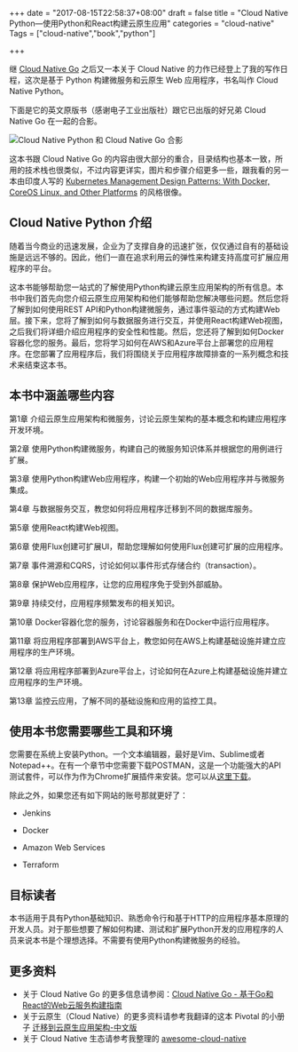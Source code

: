 +++
date = "2017-08-15T22:58:37+08:00"
draft = false
title = "Cloud Native Python—使用Python和React构建云原生应用"
categories = "cloud-native"
Tags = ["cloud-native","book","python"]

+++

继 [Cloud Native Go](https://rootsongjc.github.io/cloud-native-go/) 之后又一本关于 Cloud Native 的力作已经登上了我的写作日程，这次是基于 Python 构建微服务和云原生 Web 应用程序，书名叫作 Cloud Native Python。

下面是它的英文原版书（感谢电子工业出版社）跟它已出版的好兄弟 Cloud Native Go 在一起的合影。

![Cloud Native Python 和 Cloud Native Go 合影](http://olz1di9xf.bkt.clouddn.com/cloud-native-python-with-cloud-native-go.JPG)

这本书跟 Cloud Native Go 的内容由很大部分的重合，目录结构也基本一致，所用的技术栈也很类似，不过内容更详实，图片和步骤介绍更多一些，跟我看的另一本由印度人写的 [Kubernetes Management Design Patterns: With Docker, CoreOS Linux, and Other Platforms](https://jimmysong.io/talks/book-kubernetes-management-design-patterns/) 的风格很像。

## Cloud Native Python 介绍

随着当今商业的迅速发展，企业为了支撑自身的迅速扩张，仅仅通过自有的基础设施是远远不够的。因此，他们一直在追求利用云的弹性来构建支持高度可扩展应用程序的平台。

这本书能够帮助您一站式的了解使用Python构建云原生应用架构的所有信息。本书中我们首先向您介绍云原生应用架构和他们能够帮助您解决哪些问题。然后您将了解到如何使用REST API和Python构建微服务，通过事件驱动的方式构建Web层。接下来，您将了解到如何与数据服务进行交互，并使用React构建Web视图，之后我们将详细介绍应用程序的安全性和性能。然后，您还将了解到如何Docker容器化您的服务。最后，您将学习如何在AWS和Azure平台上部署您的应用程序。在您部署了应用程序后，我们将围绕关于应用程序故障排查的一系列概念和技术来结束这本书。

## 本书中涵盖哪些内容

第1章  介绍云原生应用架构和微服务，讨论云原生架构的基本概念和构建应用程序开发环境。

第2章  使用Python构建微服务，构建自己的微服务知识体系并根据您的用例进行扩展。

第3章  使用Python构建Web应用程序，构建一个初始的Web应用程序并与微服务集成。

第4章  与数据服务交互，教您如何将应用程序迁移到不同的数据库服务。

第5章  使用React构建Web视图。

第6章  使用Flux创建可扩展UI，帮助您理解如何使用Flux创建可扩展的应用程序。

第7章  事件溯源和CQRS，讨论如何以事件形式存储合约（transaction）。

第8章  保护Web应用程序，让您的应用程序免于受到外部威胁。

第9章  持续交付，应用程序频繁发布的相关知识。

第10章 Docker容器化您的服务，讨论容器服务和在Docker中运行应用程序。

第11章 将应用程序部署到AWS平台上，教您如何在AWS上构建基础设施并建立应用程序的生产环境。

第12章 将应用程序部署到Azure平台上，讨论如何在Azure上构建基础设施并建立应用程序的生产环境。

第13章 监控云应用，了解不同的基础设施和应用的监控工具。

## 使用本书您需要哪些工具和环境

您需要在系统上安装Python。一个文本编辑器，最好是Vim、Sublime或者Notepad++。在有一个章节中您需要下载POSTMAN，这是一个功能强大的API测试套件，可以作为作为Chrome扩展插件来安装。您可以从[这里下载](https://chrome.google.com/webstore/detail/postman/fhbjgbiflinjbdggehcddcbncdddomop?hl=en)。

除此之外，如果您还有如下网站的账号那就更好了：

-  Jenkins

-  Docker


- Amazon Web Services

- Terraform

## 目标读者

本书适用于具有Python基础知识、熟悉命令行和基于HTTP的应用程序基本原理的开发人员。对于那些想要了解如何构建、测试和扩展Python开发的应用程序的人员来说本书是个理想选择。不需要有使用Python构建微服务的经验。

## 更多资料

- 关于 Cloud Native Go 的更多信息请参阅：[Cloud Native Go - 基于Go和React的Web云服务构建指南](https://jimmysong.io/talks/cloud-native-go/)
- 关于云原生（Cloud Native）的更多资料请参考我翻译的这本 Pivotal 的小册子 [迁移到云原生应用架构-中文版](https://github.com/rootsongjc/migrating-to-cloud-native-application-architectures)
- 关于 Cloud Native 生态请参考我整理的 [awesome-cloud-native](https://github.com/rootsongjc/awesome-cloud-native)
